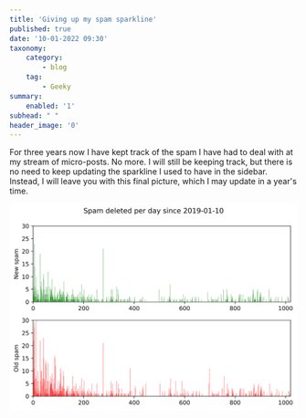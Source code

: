 ```yaml
---
title: 'Giving up my spam sparkline'
published: true
date: '10-01-2022 09:30'
taxonomy:
    category:
        - blog
    tag:
        - Geeky
summary:
    enabled: '1'
subhead: " "
header_image: '0'
---
```


For three years now I have kept track of the spam I have had to deal with at my stream of micro-posts. No more. I will still be keeping track, but there is no need to keep updating the sparkline I used to have in the sidebar. Instead, I will leave you with this final picture, which I may update in a year's time.

![Two histograms of spam deleted on each day since 2019-01-10](spam-deleted.svg)
